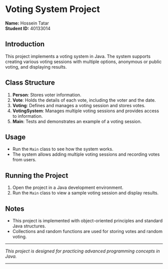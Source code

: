 # Voting System Project

**Name:** Hossein Tatar  
**Student ID:** 40133014

## Introduction
This project implements a voting system in Java. The system supports creating various voting sessions with multiple options, anonymous or public voting, and displaying results.

## Class Structure
1. **Person**: Stores voter information.
2. **Vote**: Holds the details of each vote, including the voter and the date.
3. **Voting**: Defines and manages a voting session and stores votes.
4. **VotingSystem**: Manages multiple voting sessions and provides access to information.
5. **Main**: Tests and demonstrates an example of a voting session.

## Usage
- Run the `Main` class to see how the system works.
- The system allows adding multiple voting sessions and recording votes from users.

## Running the Project
1. Open the project in a Java development environment.
2. Run the `Main` class to view a sample voting session and display results.

## Notes
- This project is implemented with object-oriented principles and standard Java structures.
- Collections and random functions are used for storing votes and random voting.

---

*This project is designed for practicing advanced programming concepts in Java.*

---
